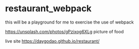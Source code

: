 # restaurant_webpack
this will be a playground for me to exercise the use of webpack

https://unsplash.com/photos/gPzixog6XLg
picture of food

live site
https://daygodao.github.io/restaurant/